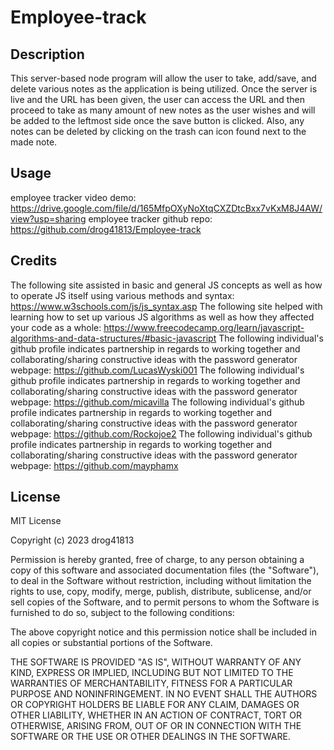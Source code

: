 # Employee-track

## Description
This server-based node program will allow the user to take, add/save, and delete various notes as the application is being utilized. Once the server is live and the URL has been given, the user can access the URL and then proceed to take as many amount of new notes as the user wishes and will be added to the leftmost side once the save button is clicked. Also, any notes can be deleted by clicking on the trash can icon found next to the made note. 

## Usage 
employee tracker video demo: https://drive.google.com/file/d/165MfpOXyNoXtqCXZDtcBxx7vKxM8J4AW/view?usp=sharing
employee tracker github repo: https://github.com/drog41813/Employee-track




## Credits
The following site assisted in basic and general JS concepts as well as how to operate JS itself using various methods and syntax: https://www.w3schools.com/js/js_syntax.asp
The following site helped with learning how to set up various JS algorithms as well as how they affected your code as a whole: https://www.freecodecamp.org/learn/javascript-algorithms-and-data-structures/#basic-javascript
The following individual's github profile indicates partnership in regards to working together and collaborating/sharing constructive ideas with the password generator webpage: https://github.com/LucasWyski001
The following individual's github profile indicates partnership in regards to working together and collaborating/sharing constructive ideas with the password generator webpage: https://github.com/micavilla
The following individual's github profile indicates partnership in regards to working together and collaborating/sharing constructive ideas with the password generator webpage: https://github.com/Rockojoe2
The following individual's github profile indicates partnership in regards to working together and collaborating/sharing constructive ideas with the password generator webpage: https://github.com/mayphamx


## License
MIT License

Copyright (c) 2023 drog41813

Permission is hereby granted, free of charge, to any person obtaining a copy
of this software and associated documentation files (the "Software"), to deal
in the Software without restriction, including without limitation the rights
to use, copy, modify, merge, publish, distribute, sublicense, and/or sell
copies of the Software, and to permit persons to whom the Software is
furnished to do so, subject to the following conditions:

The above copyright notice and this permission notice shall be included in all
copies or substantial portions of the Software.

THE SOFTWARE IS PROVIDED "AS IS", WITHOUT WARRANTY OF ANY KIND, EXPRESS OR
IMPLIED, INCLUDING BUT NOT LIMITED TO THE WARRANTIES OF MERCHANTABILITY,
FITNESS FOR A PARTICULAR PURPOSE AND NONINFRINGEMENT. IN NO EVENT SHALL THE
AUTHORS OR COPYRIGHT HOLDERS BE LIABLE FOR ANY CLAIM, DAMAGES OR OTHER
LIABILITY, WHETHER IN AN ACTION OF CONTRACT, TORT OR OTHERWISE, ARISING FROM,
OUT OF OR IN CONNECTION WITH THE SOFTWARE OR THE USE OR OTHER DEALINGS IN THE
SOFTWARE.